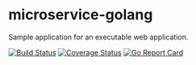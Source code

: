 # microservice-golang

Sample application for an executable web application.

[![Build Status](https://travis-ci.org/egymgmbh/microservice-golang.svg?branch=master)](https://travis-ci.org/egymgmbh/microservice-golang)
[![Coverage Status](https://coveralls.io/repos/github/egymgmbh/microservice-golang/badge.svg?branch=master)](https://coveralls.io/github/egymgmbh/microservice-golang?branch=master)
[![Go Report Card](https://goreportcard.com/badge/github.com/egymgmbh/microservice-golang)](https://goreportcard.com/report/github.com/egymgmbh/microservice-golang)
